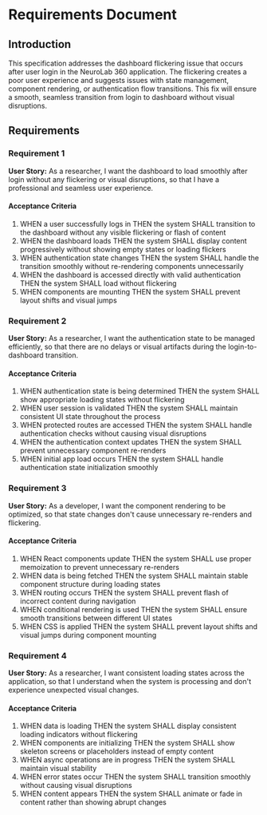 # Requirements Document

## Introduction

This specification addresses the dashboard flickering issue that occurs after user login in the NeuroLab 360 application. The flickering creates a poor user experience and suggests issues with state management, component rendering, or authentication flow transitions. This fix will ensure a smooth, seamless transition from login to dashboard without visual disruptions.

## Requirements

### Requirement 1

**User Story:** As a researcher, I want the dashboard to load smoothly after login without any flickering or visual disruptions, so that I have a professional and seamless user experience.

#### Acceptance Criteria

1. WHEN a user successfully logs in THEN the system SHALL transition to the dashboard without any visible flickering or flash of content
2. WHEN the dashboard loads THEN the system SHALL display content progressively without showing empty states or loading flickers
3. WHEN authentication state changes THEN the system SHALL handle the transition smoothly without re-rendering components unnecessarily
4. WHEN the dashboard is accessed directly with valid authentication THEN the system SHALL load without flickering
5. WHEN components are mounting THEN the system SHALL prevent layout shifts and visual jumps

### Requirement 2

**User Story:** As a researcher, I want the authentication state to be managed efficiently, so that there are no delays or visual artifacts during the login-to-dashboard transition.

#### Acceptance Criteria

1. WHEN authentication state is being determined THEN the system SHALL show appropriate loading states without flickering
2. WHEN user session is validated THEN the system SHALL maintain consistent UI state throughout the process
3. WHEN protected routes are accessed THEN the system SHALL handle authentication checks without causing visual disruptions
4. WHEN the authentication context updates THEN the system SHALL prevent unnecessary component re-renders
5. WHEN initial app load occurs THEN the system SHALL handle authentication state initialization smoothly

### Requirement 3

**User Story:** As a developer, I want the component rendering to be optimized, so that state changes don't cause unnecessary re-renders and flickering.

#### Acceptance Criteria

1. WHEN React components update THEN the system SHALL use proper memoization to prevent unnecessary re-renders
2. WHEN data is being fetched THEN the system SHALL maintain stable component structure during loading states
3. WHEN routing occurs THEN the system SHALL prevent flash of incorrect content during navigation
4. WHEN conditional rendering is used THEN the system SHALL ensure smooth transitions between different UI states
5. WHEN CSS is applied THEN the system SHALL prevent layout shifts and visual jumps during component mounting

### Requirement 4

**User Story:** As a researcher, I want consistent loading states across the application, so that I understand when the system is processing and don't experience unexpected visual changes.

#### Acceptance Criteria

1. WHEN data is loading THEN the system SHALL display consistent loading indicators without flickering
2. WHEN components are initializing THEN the system SHALL show skeleton screens or placeholders instead of empty content
3. WHEN async operations are in progress THEN the system SHALL maintain visual stability
4. WHEN error states occur THEN the system SHALL transition smoothly without causing visual disruptions
5. WHEN content appears THEN the system SHALL animate or fade in content rather than showing abrupt changes